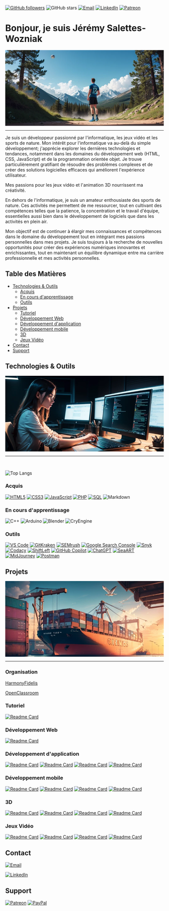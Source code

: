 [![GitHub followers](https://img.shields.io/github/followers/AlchTech?label=Follow&style=for-the-badge)](https://github.com/AlchTech) 
![GitHub stars](https://img.shields.io/github/stars/AlchTech?style=for-the-badge)
[![Email](https://img.shields.io/badge/Email-harmonyfidelis@gmail.com-red?style=for-the-badge&logo=gmail&logoColor=white)](mailto:harmonyfidelis@gmail.com)
[![LinkedIn](https://img.shields.io/badge/-LinkedIn-blue?style=for-the-badge&logo=linkedin&logoColor=white)](https://www.linkedin.com/in/j%C3%A9r%C3%A9my-saletteswozniak/)
[![Patreon](https://img.shields.io/badge/Patreon-Support-orange?style=for-the-badge&logo=patreon&logoColor=white)](https://www.patreon.com/harmonyfidelis)

# Bonjour, je suis  Jérémy Salettes-Wozniak

<img src="./assets/images/sports.png" alt="Texte alternatif" class="img-responsive" style="width: 100%; height: 15rem; display: block; object-fit: cover;">

---

Je suis un développeur passionné par l'informatique, les jeux vidéo et les sports de nature. Mon intérêt pour l'informatique va au-delà du simple développement; j'apprécie explorer les dernières technologies et tendances, notamment dans les domaines du développement web (HTML, CSS, JavaScript) et de la programmation orientée objet. Je trouve particulièrement gratifiant de résoudre des problèmes complexes et de créer des solutions logicielles efficaces qui améliorent l'expérience utilisateur.

Mes passions pour les jeux vidéo et l'animation 3D nourrissent ma créativité.

En dehors de l'informatique, je suis un amateur enthousiaste des sports de nature. Ces activités me permettent de me ressourcer, tout en cultivant des compétences telles que la patience, la concentration et le travail d'équipe, essentielles aussi bien dans le développement de logiciels que dans les activités en plein air.

Mon objectif est de continuer à élargir mes connaissances et compétences dans le domaine du développement tout en intégrant mes passions personnelles dans mes projets. Je suis toujours à la recherche de nouvelles opportunités pour créer des expériences numériques innovantes et enrichissantes, tout en maintenant un équilibre dynamique entre ma carrière professionnelle et mes activités personnelles.

## Table des Matières

-  [Technologies & Outils](#technologies--outils)
    - [Acquis](#acquis)
    - [En cours d'apprentissage](#en-cours-dapprentissage)
    - [Outils](#outils)
- [Projets](#projets)
    - [Tutoriel](#tutoriel)
    - [Développement Web](#développement-web)
    - [Développement d'application](#développement-dapplication)
    - [Développement mobile](#développement-mobile)
    - [3D](#3d)
    - [Jeux Vidéo](#jeux-vidéo)
- [Contact](#contact)
- [Support](#support)

## Technologies & Outils

<img src="./assets/images/competences.png" alt="Texte alternatif" class="img-responsive" style="width: 100%; height: 15rem; display: block; object-fit: cover;">

---

<br>

![Top Langs](https://github-readme-stats.vercel.app/api/top-langs/?username=AlchTech&theme=default)

### Acquis

[![HTML5](https://img.shields.io/badge/-HTML5-E34F26?style=for-the-badge&logo=html5&logoColor=white)](https://developer.mozilla.org/en-US/docs/Web/Guide/HTML/HTML5)
[![CSS3](https://img.shields.io/badge/-CSS3-1572B6?style=for-the-badge&logo=css3)](https://developer.mozilla.org/en-US/docs/Web/CSS/CSS3)
[![JavaScript](https://img.shields.io/badge/-JavaScript-F7DF1E?style=for-the-badge&logo=javascript&logoColor=black)](https://developer.mozilla.org/en-US/docs/Web/JavaScript)
[![PHP](https://img.shields.io/badge/-PHP-777BB4?style=for-the-badge&logo=php&logoColor=white)](https://www.php.net/)
[![SQL](https://img.shields.io/badge/SQL-4479A1?style=for-the-badge&logo=sql&logoColor=white)](https://www.w3schools.com/sql/)
![Markdown](https://img.shields.io/badge/Markdown-000000?style=for-the-badge&logo=markdown&logoColor=white)


### En cours d'apprentissage

![C++](https://img.shields.io/badge/-C++-00599C?style=for-the-badge&logo=c)
![Arduino](https://img.shields.io/badge/-Arduino-00979D?style=for-the-badge&logo=arduino&logoColor=white)
![Blender](https://img.shields.io/badge/-Blender-F5792A?style=for-the-badge&logo=blender&logoColor=white)
![CryEngine](https://img.shields.io/badge/-CryEngine-000000?style=for-the-badge&logo=cryengine&logoColor=white)

### Outils
[![VS Code](https://img.shields.io/badge/VS_Code-007ACC?style=for-the-badge&logo=visual-studio-code&logoColor=white)](https://code.visualstudio.com/)
[![GitKraken](https://img.shields.io/badge/GitKraken-179287?style=for-the-badge&logo=gitkraken&logoColor=white)](https://www.gitkraken.com/)
[![SEMrush](https://img.shields.io/badge/SEMrush-FF7C00?style=for-the-badge&logo=semrush&logoColor=white)](https://www.semrush.com/)
[![Google Search Console](https://img.shields.io/badge/Google_Search_Console-4285F4?style=for-the-badge&logo=google-search-console&logoColor=white)](https://search.google.com/search-console)
[![Snyk](https://img.shields.io/badge/Snyk-4A154B?style=for-the-badge&logo=snyk&logoColor=white)](https://www.snyk.io/)
[![Codacy](https://img.shields.io/badge/Codacy-222F29?style=for-the-badge&logo=codacy&logoColor=white)](https://www.codacy.com/)
[![ShiftLeft](https://img.shields.io/badge/ShiftLeft-1A1B21?style=for-the-badge&logo=shiftleft&logoColor=white)](https://www.shiftleft.io/)
[![GitHub Copilot](https://img.shields.io/badge/GitHub_Copilot-5A5A5A?style=for-the-badge&logo=github&logoColor=white)](https://github.com/features/copilot)
[![ChatGPT](https://img.shields.io/badge/ChatGPT-412991?style=for-the-badge&logo=openai&logoColor=white)](https://openai.com/chatgpt)
[![SeaART](https://img.shields.io/badge/SeaART-009688?style=for-the-badge&logo=artstation&logoColor=white)](https://www.seaart.io/)
[![MidJourney](https://img.shields.io/badge/MidJourney-000000?style=for-the-badge&logo=midjourney&logoColor=white)](https://www.midjourney.com/)
[![Postman](https://img.shields.io/badge/Postman-FF6C37?style=for-the-badge&logo=postman&logoColor=white)](https://www.postman.com/)

## Projets

<img src="./assets/images/containers.png" alt="Texte alternatif" class="img-responsive" style="width: 100%; height: 15rem; display: block; object-fit: cover;">

---
### Organisation
[HarmonyFidelis](https://github.com/HarmonyFidelis) 

[OpenClassroom](https://github.com/OpenClassroom-Jeremy-Salettes-Wozniak)

### Tutoriel

[![Readme Card](https://github-readme-stats.vercel.app/api/pin/?username=AlchTech&repo=HTML)](https://github.com/AlchTech/HTML)
  
### Développement Web

[![Readme Card](https://github-readme-stats.vercel.app/api/pin/?username=AlchTech&repo=Finance-App)](https://github.com/AlchTech/Finance-App)


### Développement d'application
[![Readme Card](https://github-readme-stats.vercel.app/api/pin/?username=AlchTech&repo=AlchTech)](https://github.com/AlchTech/AlchTech)
[![Readme Card](https://github-readme-stats.vercel.app/api/pin/?username=AlchTech&repo=AlchTech)](https://github.com/AlchTech/AlchTech)
[![Readme Card](https://github-readme-stats.vercel.app/api/pin/?username=AlchTech&repo=AlchTech)](https://github.com/AlchTech/AlchTech)
[![Readme Card](https://github-readme-stats.vercel.app/api/pin/?username=AlchTech&repo=AlchTech)](https://github.com/AlchTech/AlchTech)


### Développement mobile

[![Readme Card](https://github-readme-stats.vercel.app/api/pin/?username=AlchTech&repo=AlchTech)](https://github.com/AlchTech/AlchTech)
[![Readme Card](https://github-readme-stats.vercel.app/api/pin/?username=AlchTech&repo=AlchTech)](https://github.com/AlchTech/AlchTech)
[![Readme Card](https://github-readme-stats.vercel.app/api/pin/?username=AlchTech&repo=AlchTech)](https://github.com/AlchTech/AlchTech)
[![Readme Card](https://github-readme-stats.vercel.app/api/pin/?username=AlchTech&repo=AlchTech)](https://github.com/AlchTech/AlchTech)


### 3D

[![Readme Card](https://github-readme-stats.vercel.app/api/pin/?username=AlchTech&repo=AlchTech)](https://github.com/AlchTech/AlchTech)
[![Readme Card](https://github-readme-stats.vercel.app/api/pin/?username=AlchTech&repo=AlchTech)](https://github.com/AlchTech/AlchTech)
[![Readme Card](https://github-readme-stats.vercel.app/api/pin/?username=AlchTech&repo=AlchTech)](https://github.com/AlchTech/AlchTech)
[![Readme Card](https://github-readme-stats.vercel.app/api/pin/?username=AlchTech&repo=AlchTech)](https://github.com/AlchTech/AlchTech)


### Jeux Vidéo

[![Readme Card](https://github-readme-stats.vercel.app/api/pin/?username=AlchTech&repo=AlchTech)](https://github.com/AlchTech/AlchTech)
[![Readme Card](https://github-readme-stats.vercel.app/api/pin/?username=AlchTech&repo=AlchTech)](https://github.com/AlchTech/AlchTech)
[![Readme Card](https://github-readme-stats.vercel.app/api/pin/?username=AlchTech&repo=AlchTech)](https://github.com/AlchTech/AlchTech)
[![Readme Card](https://github-readme-stats.vercel.app/api/pin/?username=AlchTech&repo=AlchTech)](https://github.com/AlchTech/AlchTech)

## Contact

[![Email](https://img.shields.io/badge/Email-D%C3%A9marrer%20un%20email-red?style=for-the-badge&logo=gmail&logoColor=white)](mailto:votreadresse@email.com)

[![LinkedIn](https://img.shields.io/badge/LinkedIn-Connect-blue?style=for-the-badge&logo=linkedin&logoColor=white)](https://www.linkedin.com/in/votreprofil/)

## Support

[![Patreon](https://img.shields.io/badge/Patreon-Support-orange?style=for-the-badge&logo=patreon&logoColor=white)]([https://www.patreon.com/votreprofil](https://www.patreon.com/preview/campaign?u=69467720&fan_landing=true&view_as=public))
[![PayPal](https://img.shields.io/badge/PayPal-Donate-blue?style=for-the-badge&logo=paypal&logoColor=white)](https://www.paypal.com/donate/?hosted_button_id=LCNUQKQAJL5VS)
